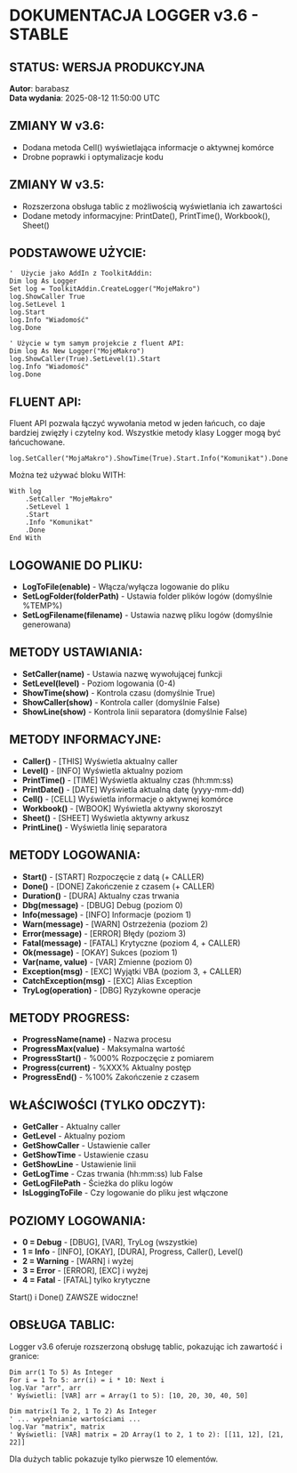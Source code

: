 # DOKUMENTACJA LOGGER v3.6 - STABLE

## STATUS: WERSJA PRODUKCYJNA
**Autor**: barabasz  
**Data wydania**: 2025-08-12 11:50:00 UTC

## ZMIANY W v3.6:
- Dodana metoda Cell() wyświetlająca informacje o aktywnej komórce
- Drobne poprawki i optymalizacje kodu

## ZMIANY W v3.5:
- Rozszerzona obsługa tablic z możliwością wyświetlania ich zawartości
- Dodane metody informacyjne: PrintDate(), PrintTime(), Workbook(), Sheet()

## PODSTAWOWE UŻYCIE:
```vba
'  Użycie jako AddIn z ToolkitAddin:
Dim log As Logger
Set log = ToolkitAddin.CreateLogger("MojeMakro")
log.ShowCaller True
log.SetLevel 1
log.Start
log.Info "Wiadomość"
log.Done

' Użycie w tym samym projekcie z fluent API:
Dim log As New Logger("MojeMakro")
log.ShowCaller(True).SetLevel(1).Start
log.Info "Wiadomość"
log.Done
```

## FLUENT API:
Fluent API pozwala łączyć wywołania metod w jeden łańcuch, co daje bardziej zwięzły i czytelny kod. Wszystkie metody klasy Logger mogą być łańcuchowane.

```vba
log.SetCaller("MojaMakro").ShowTime(True).Start.Info("Komunikat").Done
```

Można też używać bloku WITH:

```vba
With log
    .SetCaller "MojeMakro"
    .SetLevel 1
    .Start
    .Info "Komunikat"
    .Done
End With
```

## LOGOWANIE DO PLIKU:
- **LogToFile(enable)** - Włącza/wyłącza logowanie do pliku
- **SetLogFolder(folderPath)** - Ustawia folder plików logów (domyślnie %TEMP%)
- **SetLogFilename(filename)** - Ustawia nazwę pliku logów (domyślnie generowana)

## METODY USTAWIANIA:
- **SetCaller(name)** - Ustawia nazwę wywołującej funkcji
- **SetLevel(level)** - Poziom logowania (0-4)
- **ShowTime(show)** - Kontrola czasu (domyślnie True)
- **ShowCaller(show)** - Kontrola caller (domyślnie False)
- **ShowLine(show)** - Kontrola linii separatora (domyślnie False)

## METODY INFORMACYJNE:
- **Caller()** - [THIS] Wyświetla aktualny caller
- **Level()** - [INFO] Wyświetla aktualny poziom
- **PrintTime()** - [TIME] Wyświetla aktualny czas (hh:mm:ss)
- **PrintDate()** - [DATE] Wyświetla aktualną datę (yyyy-mm-dd)
- **Cell()** - [CELL] Wyświetla informacje o aktywnej komórce
- **Workbook()** - [WBOOK] Wyświetla aktywny skoroszyt
- **Sheet()** - [SHEET] Wyświetla aktywny arkusz
- **PrintLine()** - Wyświetla linię separatora

## METODY LOGOWANIA:
- **Start()** - [START] Rozpoczęcie z datą (+ CALLER)
- **Done()** - [DONE] Zakończenie z czasem (+ CALLER)
- **Duration()** - [DURA] Aktualny czas trwania
- **Dbg(message)** - [DBUG] Debug (poziom 0)
- **Info(message)** - [INFO] Informacje (poziom 1)
- **Warn(message)** - [WARN] Ostrzeżenia (poziom 2)
- **Error(message)** - [ERROR] Błędy (poziom 3)
- **Fatal(message)** - [FATAL] Krytyczne (poziom 4, + CALLER)
- **Ok(message)** - [OKAY] Sukces (poziom 1)
- **Var(name, value)** - [VAR] Zmienne (poziom 0)
- **Exception(msg)** - [EXC] Wyjątki VBA (poziom 3, + CALLER)
- **CatchException(msg)** - [EXC] Alias Exception
- **TryLog(operation)** - [DBG] Ryzykowne operacje

## METODY PROGRESS:
- **ProgressName(name)** - Nazwa procesu
- **ProgressMax(value)** - Maksymalna wartość
- **ProgressStart()** - %000% Rozpoczęcie z pomiarem
- **Progress(current)** - %XXX% Aktualny postęp
- **ProgressEnd()** - %100% Zakończenie z czasem

## WŁAŚCIWOŚCI (TYLKO ODCZYT):
- **GetCaller** - Aktualny caller
- **GetLevel** - Aktualny poziom
- **GetShowCaller** - Ustawienie caller
- **GetShowTime** - Ustawienie czasu
- **GetShowLine** - Ustawienie linii
- **GetLogTime** - Czas trwania (hh:mm:ss) lub False
- **GetLogFilePath** - Ścieżka do pliku logów
- **IsLoggingToFile** - Czy logowanie do pliku jest włączone

## POZIOMY LOGOWANIA:
- **0 = Debug** - [DBUG], [VAR], TryLog (wszystkie)
- **1 = Info** - [INFO], [OKAY], [DURA], Progress, Caller(), Level()
- **2 = Warning** - [WARN] i wyżej
- **3 = Error** - [ERROR], [EXC] i wyżej
- **4 = Fatal** - [FATAL] tylko krytyczne

Start() i Done() ZAWSZE widoczne!

## OBSŁUGA TABLIC:
Logger v3.6 oferuje rozszerzoną obsługę tablic, pokazując ich zawartość i granice:

```vba
Dim arr(1 To 5) As Integer
For i = 1 To 5: arr(i) = i * 10: Next i
log.Var "arr", arr
' Wyświetli: [VAR] arr = Array(1 to 5): [10, 20, 30, 40, 50]

Dim matrix(1 To 2, 1 To 2) As Integer
' ... wypełnianie wartościami ...
log.Var "matrix", matrix
' Wyświetli: [VAR] matrix = 2D Array(1 to 2, 1 to 2): [[11, 12], [21, 22]]
```

Dla dużych tablic pokazuje tylko pierwsze 10 elementów.
